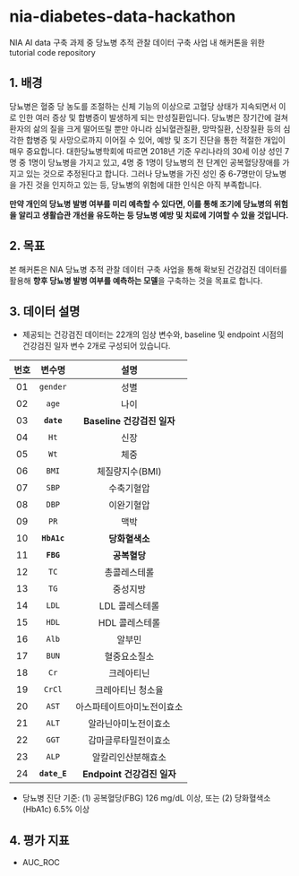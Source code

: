 # nia-diabetes-data-hackathon
NIA AI data 구축 과제 중 당뇨병 추적 관찰 데이터 구축 사업 내 해커톤을 위한 tutorial code repository

## 1. 배경

당뇨병은 혈중 당 농도를 조절하는 신체 기능의 이상으로 고혈당 상태가 지속되면서 이로 인한 여러 증상 및 합병증이 발생하게 되는 만성질환입니다. 당뇨병은 장기간에 걸쳐 환자의 삶의 질을 크게 떨어뜨릴 뿐만 아니라 심뇌혈관질환, 망막질환, 신장질환 등의 심각한 합병증 및 사망으로까지 이어질 수 있어, 예방 및 조기 진단을 통한 적절한 개입이 매우 중요합니다. 대한당뇨병학회에 따르면 2018년 기준 우리나라의 30세 이상 성인 7명 중 1명이 당뇨병을 가지고 있고, 4명 중 1명이 당뇨병의 전 단계인 공복혈당장애를 가지고 있는 것으로 추정된다고 합니다. 그러나 당뇨병을 가진 성인 중 6-7명만이 당뇨병을 가진 것을 인지하고 있는 등, 당뇨병의 위험에 대한 인식은 아직 부족합니다.

**만약 개인의 당뇨병 발병 여부를 미리 예측할 수 있다면, 이를 통해 조기에 당뇨병의 위험을 알리고 생활습관 개선을 유도하는 등 당뇨병 예방 및 치료에 기여할 수 있을 것입니다.**

## 2. 목표

본 해커톤은 NIA 당뇨병 추적 관찰 데이터 구축 사업을 통해 확보된 건강검진 데이터를 활용해 **향후 당뇨병 발병 여부를 예측하는 모델**을 구축하는 것을 목표로 합니다.

## 3. 데이터 설명

* 제공되는 건강검진 데이터는 22개의 임상 변수와, baseline 및 endpoint 시점의 건강검진 일자 변수 2개로 구성되어 있습니다.

|번호|변수명|설명|
|:---:|:---:|:---:|
|01|`gender`|성별|
|02|`age`|나이|
|03|**`date`**|**Baseline 건강검진 일자**|
|04|`Ht`|신장|
|05|`Wt`|체중|
|06|`BMI`|체질량지수(BMI)|
|07|`SBP`|수축기혈압|
|08|`DBP`|이완기혈압|
|09|`PR`|맥박|
|10|**`HbA1c`**|**당화혈색소**|
|11|**`FBG`**|**공복혈당**|
|12|`TC`|총콜레스테롤|
|13|`TG`|중성지방|
|14|`LDL`|LDL 콜레스테롤|
|15|`HDL`|HDL 콜레스테롤|
|16|`Alb`|알부민|
|17|`BUN`|혈중요소질소|
|18|`Cr`|크레아티닌|
|19|`CrCl`|크레아티닌 청소율|
|20|`AST`|아스파테이트아미노전이효소|
|21|`ALT`|알라닌아미노전이효소|
|22|`GGT`|감마글루타밀전이효소|
|23|`ALP`|알칼리인산분해효소|
|24|**`date_E`**|**Endpoint 건강검진 일자**|

* 당뇨병 진단 기준: (1) 공복혈당(FBG) 126 mg/dL 이상, 또는 (2) 당화혈색소(HbA1c) 6.5% 이상

## 4. 평가 지표
* AUC_ROC
